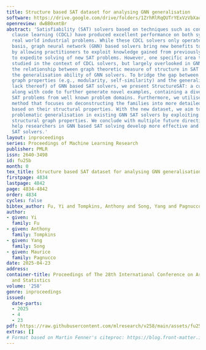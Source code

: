 ```yaml
---
title: Structure based SAT dataset for analysing GNN generalisation
software: https://drive.google.com/drive/folders/1ZrhRlRqQUTrYExVzVbXaocjvNIi2Os25?usp=sharing
openreview: dwBB0xmtBr
abstract: 'Satisfiability (SAT) solvers based on techniques such as conflict driven
  clause learning (CDCL) have produced excellent performance on both synthetic and
  real world industrial problems. While these CDCL solvers only operate on a per-problem
  basis, graph neural network (GNN) based solvers bring new benefits to the field
  by allowing practitioners to exploit knowledge gained from previously  solved problems
  to expedite solving of new SAT problems. However, one specific area that is often
  studied in the context of CDCL solvers, but largely overlooked in GNN solvers, is
  the relationship between graph theoretic measure of structure in SAT problems and
  the generalisation ability of GNN solvers. To bridge the gap between structural
  graph properties (e.g., modularity, self-similarity) and the generalisability (or
  lack thereof) of GNN based SAT solvers, we present StructureSAT: a curated dataset,
  along with code to further generate novel examples, containing a diverse set of
  SAT problems from well known problem domains. Furthermore, we utilise a novel splitting
  method that focuses on deconstructing the families into more detailed hierarchies
  based on their structural properties. With the new dataset, we aim to help explain
  problematic generalisation in existing GNN SAT solvers by exploiting knowledge of
  structural graph properties. We conclude with multiple future directions that can
  help researchers in GNN based SAT solving develop more effective and generalisable
  SAT solvers.'
layout: inproceedings
series: Proceedings of Machine Learning Research
publisher: PMLR
issn: 2640-3498
id: fu25b
month: 0
tex_title: Structure based SAT dataset for analysing GNN generalisation
firstpage: 4834
lastpage: 4842
page: 4834-4842
order: 4834
cycles: false
bibtex_author: Fu, Yi and Tompkins, Anthony and Song, Yang and Pagnucco, Maurice
author:
- given: Yi
  family: Fu
- given: Anthony
  family: Tompkins
- given: Yang
  family: Song
- given: Maurice
  family: Pagnucco
date: 2025-04-23
address:
container-title: Proceedings of The 28th International Conference on Artificial Intelligence
  and Statistics
volume: '258'
genre: inproceedings
issued:
  date-parts:
  - 2025
  - 4
  - 23
pdf: https://raw.githubusercontent.com/mlresearch/v258/main/assets/fu25b/fu25b.pdf
extras: []
# Format based on Martin Fenner's citeproc: https://blog.front-matter.io/posts/citeproc-yaml-for-bibliographies/
---
```

